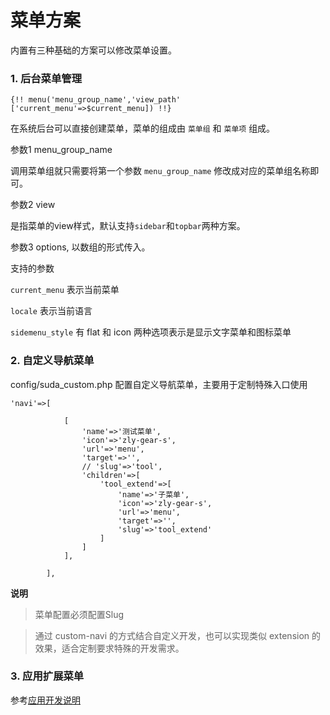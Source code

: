 # 菜单方案

内置有三种基础的方案可以修改菜单设置。

### 1. 后台菜单管理

```
{!! menu('menu_group_name','view_path' ['current_menu'=>$current_menu]) !!}
```

在系统后台可以直接创建菜单，菜单的组成由 ```菜单组``` 和 ```菜单项``` 组成。


参数1 menu_group_name

调用菜单组就只需要将第一个参数 ```menu_group_name``` 修改成对应的菜单组名称即可。


参数2 view

是指菜单的view样式，默认支持```sidebar```和```topbar```两种方案。


参数3 options, 以数组的形式传入。  

支持的参数

```current_menu``` 表示当前菜单

```locale``` 表示当前语言

```sidemenu_style``` 有 flat 和 icon 两种选项表示是显示文字菜单和图标菜单




### 2. 自定义导航菜单


config/suda_custom.php 配置自定义导航菜单，主要用于定制特殊入口使用

```
'navi'=>[

            [
                'name'=>'测试菜单',
                'icon'=>'zly-gear-s',
                'url'=>'menu',
                'target'=>'',
                // 'slug'=>'tool',
                'children'=>[
                    'tool_extend'=>[
                        'name'=>'子菜单',
                        'icon'=>'zly-gear-s',
                        'url'=>'menu',
                        'target'=>'',
                        'slug'=>'tool_extend'
                    ]
                ]
            ],

        ],

```

**说明**

> 菜单配置必须配置Slug

> 通过 custom-navi 的方式结合自定义开发，也可以实现类似 extension 的效果，适合定制要求特殊的开发需求。



### 3. 应用扩展菜单

参考[应用开发说明](https://docs.gtd.xyz/dev-extension/)